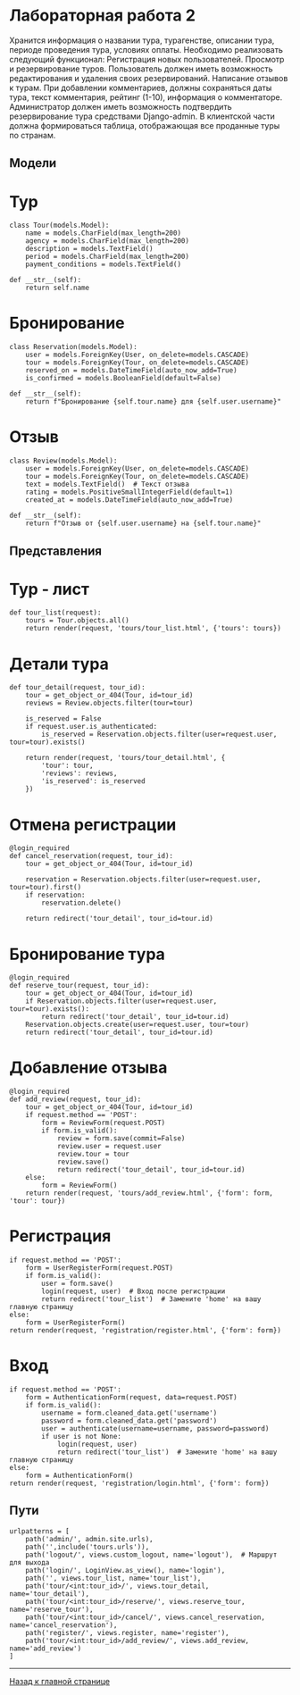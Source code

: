# Лабораторная работа 2
Хранится информация о названии тура, турагенстве, описании тура, периоде
проведения тура, условиях оплаты.
Необходимо реализовать следующий функционал:
  Регистрация новых пользователей.
  Просмотр и резервирование туров. Пользователь должен иметь возможность
  редактирования и удаления своих резервирований.
  Написание отзывов к турам. При добавлении комментариев, должны
сохраняться даты тура, текст комментария, рейтинг (1-10), информация о
комментаторе.
  Администратор должен иметь возможность подтвердить резервирование
тура средствами Django-admin.
  В клиентской части должна формироваться таблица, отображающая все
проданные туры по странам.
## Модели

# Тур
    class Tour(models.Model):
        name = models.CharField(max_length=200)
        agency = models.CharField(max_length=200)
        description = models.TextField()
        period = models.CharField(max_length=200)
        payment_conditions = models.TextField()

    def __str__(self):
        return self.name

# Бронирование

    class Reservation(models.Model):
        user = models.ForeignKey(User, on_delete=models.CASCADE)
        tour = models.ForeignKey(Tour, on_delete=models.CASCADE)
        reserved_on = models.DateTimeField(auto_now_add=True)
        is_confirmed = models.BooleanField(default=False)

    def __str__(self):
        return f"Бронирование {self.tour.name} для {self.user.username}"
        
# Отзыв

    class Review(models.Model):
        user = models.ForeignKey(User, on_delete=models.CASCADE)
        tour = models.ForeignKey(Tour, on_delete=models.CASCADE)
        text = models.TextField()  # Текст отзыва
        rating = models.PositiveSmallIntegerField(default=1)
        created_at = models.DateTimeField(auto_now_add=True)

    def __str__(self):
        return f"Отзыв от {self.user.username} на {self.tour.name}"

## Представления

# Тур - лист
    def tour_list(request):
        tours = Tour.objects.all()
        return render(request, 'tours/tour_list.html', {'tours': tours})

# Детали тура

    def tour_detail(request, tour_id):
        tour = get_object_or_404(Tour, id=tour_id)
        reviews = Review.objects.filter(tour=tour)

        is_reserved = False
        if request.user.is_authenticated:
            is_reserved = Reservation.objects.filter(user=request.user, tour=tour).exists()
    
        return render(request, 'tours/tour_detail.html', {
            'tour': tour,
            'reviews': reviews,
            'is_reserved': is_reserved
        })

# Отмена регистрации

    @login_required
    def cancel_reservation(request, tour_id):
        tour = get_object_or_404(Tour, id=tour_id)

        reservation = Reservation.objects.filter(user=request.user, tour=tour).first()
        if reservation:
            reservation.delete()
    
        return redirect('tour_detail', tour_id=tour.id)

# Бронирование тура

    @login_required
    def reserve_tour(request, tour_id):
        tour = get_object_or_404(Tour, id=tour_id)
        if Reservation.objects.filter(user=request.user, tour=tour).exists():
            return redirect('tour_detail', tour_id=tour.id)
        Reservation.objects.create(user=request.user, tour=tour)
        return redirect('tour_detail', tour_id=tour.id)

# Добавление отзыва

    @login_required
    def add_review(request, tour_id):
        tour = get_object_or_404(Tour, id=tour_id)
        if request.method == 'POST':
            form = ReviewForm(request.POST)
            if form.is_valid():
                review = form.save(commit=False)
                review.user = request.user
                review.tour = tour
                review.save()
                return redirect('tour_detail', tour_id=tour.id)
        else:
            form = ReviewForm()
        return render(request, 'tours/add_review.html', {'form': form, 'tour': tour})
    
# Регистрация

    if request.method == 'POST':
        form = UserRegisterForm(request.POST)
        if form.is_valid():
            user = form.save()
            login(request, user)  # Вход после регистрации
            return redirect('tour_list')  # Замените 'home' на вашу главную страницу
    else:
        form = UserRegisterForm()
    return render(request, 'registration/register.html', {'form': form})
    
# Вход

    if request.method == 'POST':
        form = AuthenticationForm(request, data=request.POST)
        if form.is_valid():
            username = form.cleaned_data.get('username')
            password = form.cleaned_data.get('password')
            user = authenticate(username=username, password=password)
            if user is not None:
                login(request, user)
                return redirect('tour_list')  # Замените 'home' на вашу главную страницу
    else:
        form = AuthenticationForm()
    return render(request, 'registration/login.html', {'form': form})

## Пути

    urlpatterns = [
        path('admin/', admin.site.urls),
        path('',include('tours.urls')),
        path('logout/', views.custom_logout, name='logout'),  # Маршрут для выхода
        path('login/', LoginView.as_view(), name='login'),
        path('', views.tour_list, name='tour_list'),
        path('tour/<int:tour_id>/', views.tour_detail, name='tour_detail'),
        path('tour/<int:tour_id>/reserve/', views.reserve_tour, name='reserve_tour'),
        path('tour/<int:tour_id>/cancel/', views.cancel_reservation, name='cancel_reservation'),
        path('register/', views.register, name='register'),
        path('tour/<int:tour_id>/add_review/', views.add_review, name='add_review')
    ]


---

[Назад к главной странице](index.md)
